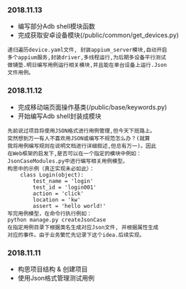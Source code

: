 ### 2018.11.13
- 编写部分Adb shell模块函数
- 完成获取安卓设备模块(/public/common/get_devices.py)

```text
递归遍历device.yaml文件, 封装appium_server模块,自动开启
多个appium服务,封装driver,多线程运行,为后期多设备平行测试
做铺垫.明日编写用例运行相关模块,并且能在单台设备上运行.Json
文件用例。
```

### 2018.11.12
- 完成移动端页面操作基类(/public/base/keywords.py)
- 开始编写Adb shell封装成模块

```text
先前说过项目将使用JSON格式进行用例管理,但今天下班路上。
突然想到万一有人不喜欢用JSON或编写不规范怎么办？(就算
我将用例编写规则在说明文档进行详细叙述,但总有万一)。因此
在Web框架的启发下,是否可以在一个指定的模块中例如：
JsonCaseModules.py中进行编写相关用例模型。
构思中的示例（真正实现未必如此）：
    class Login(object):
        test_name = 'login'
        test_id = 'login001'
        action = 'click'
        location = 'kw'
        assert = 'hello world!'
写完用例模型，在命令行执行例如：
python manage.py createJsonCase
在指定用例目录下根据类名生成对应Json文件, 并根据属性生成
对应的事件。由于业务繁忙先记录下这个idea.后续实现。
```


### 2018.11.11
- 构思项目结构 & 创建项目
- 使用Json格式管理测试用例
